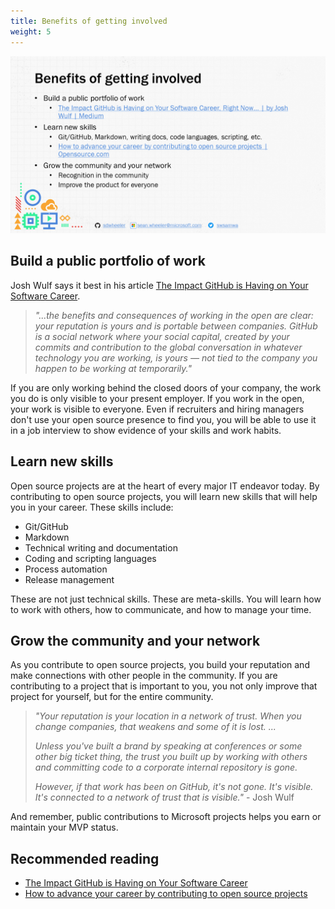```yaml
---
title: Benefits of getting involved
weight: 5
---
```

<!-- markdownlint-disable MD041 -->
![Benefits of getting involved][01]

## Build a public portfolio of work

Josh Wulf says it best in his article
[The Impact GitHub is Having on Your Software Career][02].

> _"...the benefits and consequences of working in the open are clear: your reputation is yours and
> is portable between companies. GitHub is a social network where your social capital, created by
> your commits and contribution to the global conversation in whatever technology you are working,
> is yours — not tied to the company you happen to be working at temporarily."_

If you are only working behind the closed doors of your company, the work you do is only visible to
your present employer. If you work in the open, your work is visible to everyone. Even if recruiters
and hiring managers don't use your open source presence to find you, you will be able to use it in a
job interview to show evidence of your skills and work habits.

## Learn new skills

Open source projects are at the heart of every major IT endeavor today. By contributing to open
source projects, you will learn new skills that will help you in your career. These skills include:

- Git/GitHub
- Markdown
- Technical writing and documentation
- Coding and scripting languages
- Process automation
- Release management

These are not just technical skills. These are meta-skills. You will learn how to work with others,
how to communicate, and how to manage your time.

## Grow the community and your network

As you contribute to open source projects, you build your reputation and make connections with other
people in the community. If you are contributing to a project that is important to you, you not only
improve that project for yourself, but for the entire community.

> _"Your reputation is your location in a network of trust. When you change companies, that weakens
> and some of it is lost. ..._
>
> _Unless you've built a brand by speaking at conferences or some other big ticket thing, the trust
> you built up by working with others and committing code to a corporate internal repository is
> gone._
>
> _However, if that work has been on GitHub, it's not gone. It's visible. It's connected to a network
> of trust that is visible."_ - Josh Wulf

And remember, public contributions to Microsoft projects helps you earn or maintain your MVP status.

## Recommended reading

- [The Impact GitHub is Having on Your Software Career][02]
- [How to advance your career by contributing to open source projects][03]

<!-- link references -->
[01]: ./Slide05.PNG
[02]: https://medium.com/@sitapati/the-impact-github-is-having-on-your-software-career-right-now-6ce536ec0b50 "The Impact GitHub is Having on Your Software Career, Right Now… | by Josh Wulf | Medium"
[03]: https://opensource.com/article/19/5/how-get-job-doing-open-source
